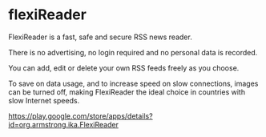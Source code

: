# flexiReader

FlexiReader is a fast, safe and secure RSS news reader.

There is no advertising, no login required and no personal data is recorded.

You can add, edit or delete your own RSS feeds freely as you choose.

To save on data usage, and to increase speed on slow connections, images can be turned off, making FlexiReader the ideal choice in countries with slow Internet speeds.

https://play.google.com/store/apps/details?id=org.armstrong.ika.FlexiReader

